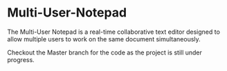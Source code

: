 # Multi-User-Notepad
The Multi-User Notepad is a real-time collaborative text editor designed to allow multiple users to work on the same document simultaneously.

Checkout the Master branch for the code as the project is still under progress.
